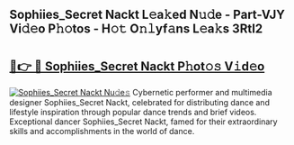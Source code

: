 ## Sophiies_Secret Nackt L𝚎a𝚔ed N𝚞𝚍e - Part-VJY Vi𝚍𝚎o P𝚑𝚘tos - H𝚘𝚝 O𝚗𝚕yf𝚊ns L𝚎a𝚔s 3RtI2

# <h2><a href="http://kff0nhk.oniu.top/?m=Sophiies_Secret+Nackt">🔗👉 🔴 Sophiies_Secret Nackt P𝚑ot𝚘𝚜 V𝚒d𝚎o</a></h2>

[![Sophiies_Secret Nackt Nu𝚍e𝚜](https://i.imgur.com/0qMVB7G.gif)](http://kff0nhk.oniu.top/?m=Sophiies_Secret+Nackt)
Cybernetic performer and multimedia designer Sophiies_Secret Nackt, celebrated for distributing dance and lifestyle inspiration through popular dance trends and brief videos. Exceptional dancer Sophiies_Secret Nackt, famed for their extraordinary skills and accomplishments in the world of dance.  
